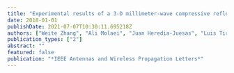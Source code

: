 ```yaml
---
title: "Experimental results of a 3-D millimeter-wave compressive reflector antenna imaging system"
date: 2018-01-01
publishDate: 2021-07-07T10:30:11.695218Z
authors: ["Weite Zhang", "Ali Molaei", "Juan Heredia-Juesas", "Luis Tirado", "Katherine Graham", "Anthony Bisulco", "Hipolito Gomez-Sousa", "Jose Angel Martinez-Lorenzo"]
publication_types: ["2"]
abstract: ""
featured: false
publication: "*IEEE Antennas and Wireless Propagation Letters*"
---
```


